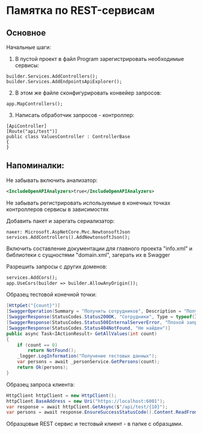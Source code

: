 ﻿# Памятка по REST-сервисам

## Основное

Начальные шаги:

1. В пустой проект в файл Program зарегистрировать необходимые сервисы:

```sharp
builder.Services.AddControllers();
builder.Services.AddEndpointsApiExplorer();
```

2. В этом же файле сконфигурировать конвейер запросов:

```sharp
app.MapControllers();
```

3. Написать обработчик запросов - контроллер:

```sharp
[ApiController]
[Route("api/test")]
public class ValuesController : ControllerBase
{
}
```

## Напоминалки:

Не забывать включить анализатор:
```xml
<IncludeOpenAPIAnalyzers>true</IncludeOpenAPIAnalyzers>
```

Не забывать регистрировать используемые в конечных точках контроллеров сервисы в зависимостях

Добавить пакет и зарегать сериализатор:

```sharp
пакет: Microsoft.AspNetCore.Mvc.NewtonsoftJson
services.AddControllers().AddNewtonsoftJson();
```

Включить составление документации для главного проекта "info.xml" и библиотеки с сущностями "domain.xml", загерать их в Swagger

Разрешить запросы с других доменов:

```xml
services.AddCors();
app.UseCors(builder => builder.AllowAnyOrigin());
```

Образец тестовой конечной точки:
```csharp
[HttpGet("{count}")]
[SwaggerOperation(Summary = "Получить сотрудников", Description = "Получить сотрудников в нужном количестве")]
[SwaggerResponse(StatusCodes.Status200OK, "Сотрудники", Type = typeof(IEnumerable<Person>))]
[SwaggerResponse(StatusCodes.Status500InternalServerError, "Плохой запрос", Type = typeof(string))]
[SwaggerResponse(StatusCodes.Status404NotFound, "Не найден")]
public async Task<IActionResult> GetAllValues(int count)
{
    if (count == 0)
        return NotFound();
    _logger.LogInformation("Получение тестовых данных");
    var persons = await _personService.GetPersons(count);
    return Ok(persons);
}
```

Образец запроса клиента:
```csharp
HttpClient httpClient = new HttpClient();
httpClient.BaseAddress = new Uri("https://localhost:6001");
var response = await httpClient.GetAsync($"/api/test/{10}");
var persons = await response.EnsureSuccessStatusCode().Content.ReadFromJsonAsync<IEnumerable<Person>>();
```

Образцовые REST сервис и тестовый клиент - в папке с образцами.

